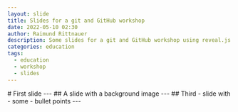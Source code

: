 ```yaml
---
layout: slide
title: Slides for a git and GitHub workshop
date: 2022-05-10 02:30
author: Raimund Rittnauer
description: Some slides for a git and GitHub workshop using reveal.js
categories: education
tags:
  - education
  - workshop
  - slides
---
```



<section data-markdown>
    # First
    slide
    ---
    <!-- .slide: data-background-image="/assets/img/2022-05-11-git-github-workshop/mangotime2.jpg" -->
    ## A slide with a background image
    ---
    ## Third
    - slide with
    - some
    - bullet points
    ---
</section>